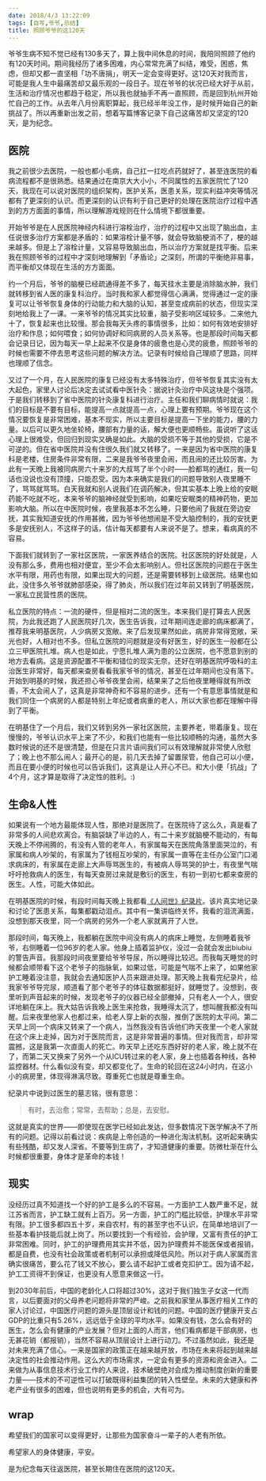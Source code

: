 ```yaml
---
date: 2018/4/3 13:22:09
tags: [自写,爷爷,总结]
title: 照顾爷爷的这120天
---
```


爷爷生病不知不觉已经有130多天了，算上我中间休息的时间，我陪同照顾了他约有120天时间。期间我经历了诸多困难，内心常常充满了纠结，难受，困惑，焦虑，但却又都一直坚相「功不唐捐」，明天一定会变得更好。这120天对我而言，可能是我人生中最痛苦却又最乐观的一段日子。现在爷爷的状况已经大好于从前，生活和治疗情况也都趋于稳定，所以我也就抽手不再一直照顾，而是回到杭州开始忙自己的工作。从去年八月份离职算起，我已经半年没工作，是时候开始自己的新挑战了。所以再重新出发之前，想着写篇博客记录下自己这痛苦却又坚定的120天，是为纪念。

<!--more-->

## 医院

我之前很少去医院，一般也都小毛病，自己扛一扛吃点药就好了，甚至连医院的看病流程都不是很熟悉。结果通过在南京大大小小，不同属性的五家医院忙了120天，我现在可以说对医院的组织架构，医护关系，医患关系，现实利益冲突等情况都有了更深刻的认识。而更深刻的认识有利于自己更好的处理在医院治疗过程中遇到的方方面面的事情，所以理解游戏规则在什么情境下都很重要。

开始爷爷是在人民医院神经内科进行溶栓治疗，治疗的过程中又出现了脑出血，主任说很多治疗方案都是矛盾的：如果溶栓计量不够，就会导致脑梗消不了，梗的越来越多。但是上了溶栓计量，又容易导致脑出血，所以治疗方案就是找平衡。后来我在照顾爷爷的过程中才深刻地理解到「矛盾论」之深刻，所谓的平衡绝非易事，而平衡却又体现在生活的方方面面。

约一个月后，爷爷的脑梗已经疏通得差不多了，每天挂水主要是消除脑水肿，我们就转移到省人医的康复科治疗。当时我和家人都觉得信心满满，觉得通过一定的康复可以让爷爷恢复身体的行动能力和大脑的认知，甚至变成病前的状态，但现实深刻地给我上了一课。一来爷爷的情况其实比较重，脑子受影响区域较多。二来他九十了，恢复起来也比较慢。那会我每天头疼的事情很多，比如：如何有效地安排好治疗和作息；如何喂食；如何协调好和同病房的人员关系等。也是那段时间每天都会记录日记，因为每天一早上起来不仅是身体的疲惫也是心灵的疲惫，照顾爷爷的时候也需要不停去思考这些问题的解决方法。记录有时候给自己理顺了思路，同样也理顺了信念。

又过了一个月，在人民医院的康复已经没有太多特殊治疗，但爷爷恢复其实没有太大起色，家里人讨论后决定去试试看中医针灸：据说针灸治疗中风这块是个强项。于是我们转移到了省中医院的针灸康复科进行治疗。主任和我们聊病情时就说：我们的目标是不要有目标，能提高一点就提高一点，心理上要有预期。爷爷现在这个情况要恢复是非常困难，基本不现实，所以主要目标是提高一下坐的能力，腰的力量。以后可以更久地坐轮椅，腰部有力量的话，解大便也更顺畅些。虽说听了这话心理上很难受，但回归到现实又确是如此。大脑的受损不等于其他的受损，它是不可逆的。但在省中医院并没有住很久我们就又转移了。一来是因为省中医院的康复科是老楼，住房条件非常有限，二来是我爷爷夜里会闹，而且闹的还比较厉害。为此有一天晚上我被同病房六十来岁的大叔骂了半个小时——脸都骂的通红，我一句话也没说也没有顶撞，只能忍受。因为本来确实是我们的问题导致别人夜里睡不了，骂骂就骂骂。白天我就和别人说我们在调药解决，但其实基本上晚上给的安眠药能不吃就不吃，本来爷爷的脑神经就受到影响，如果吃安眠类的精神药物，更加影响大脑。所以在中医院时候，夜里我基本不怎么睡，只要他闹了我就在旁边安抚，其实我知道安抚的作用甚微，因为爷爷他想闹是不受大脑控制的，我的安抚更多是安抚别人，不这样子的话，估计每天都要有人来说不是了。想来，看病真的不容易。

下面我们就转到了一家社区医院，一家医养结合的医院。社区医院的好处就是，人没有那么多，费用也相对便宜，至少不会太影响别人。但社区医院的问题在于医生水平有限，用药也有限，如果出现大的问题，还是需要转移到上级医院。结果也如此，没住多久爷爷就肺部感染，得了肺炎，所以我们在过年前又转到了明基医院，一家私立民营性质的医院。

私立医院的特点：一流的硬件，但是相对二流的医生。本来我们是打算去人民医院，为此我还跑了人民医院好几次，医生告诉我，过年期间连走廊的病床都满了，推荐我来明基医院，人少病房又宽敞。来了后发现果然如此，病房非常得宽敞，采光也好，人相对也不多。但私立医院的问题就是没有好医生，好的医生一般都在公立三甲医院扎堆。病人也是如此，宁愿扎堆人满为患的公立医院，也不愿意到别的地方去看病。这是资源配置不平衡和错位的现实无奈。还好在明基医院呼吸科的主治医生非常好，每天都来查房看看我家爷爷的情况，甚至在过年期间也没有落下。开始到明基的时候，我还担心爷爷夜里会闹，结果来了之后他夜里睡得就有所改善，不太会闹人了，这真是非常神奇和不容易的进步。还有一个有意思事情就是和我们同住一个病房的人都是特别上年纪或者病重的老人，所以大家也都在理解中得到了平衡。

在明基住了一个月后，我们又转到另外一家社区医院，主要养老，带着康复。现在慢慢的，爷爷认识水平上来了不少，和我们也能有一些比较顺畅的沟通，虽然大多数时候说的还不是很清楚，但是在只言片语间我们可以有效理解就非常使人欣慰了；晚上也不那么闹人；最开心的是，前几天去掉了留置尿管，他自己可以小便，而且在要小便的时候也可以告诉我们，这真是让人开心不已。和大小便「抗战」了4个月，这才算是取得了决定性的胜利。:)

## 生命&人性

如果说有一个地方最能体现人性，那绝对是医院了。在医院待了这么久，真是看了非常多的人间悲欢离合。有脑袋缺了半边的人，有二十来岁就脑梗不能动的，有每天晚上不停闹腾的，有没有人管的老年人，有家属每天在医院角落里面哭泣的，有家属和病人吵架的，有家属为了钱相互吵架的，有家属一直等在主任办公室门口渴求病床的，有家属在走廊上大声辱骂医生的，有被病人辱骂哭的护士，有夜里气喘吁吁抢救病人的医生，有每天查房过来就是敷衍的医生，有初一到初七都来查房的医生。人性，可能大体如此。

在明基医院的时候，有段时间每天晚上我都看[《人间世》纪录片](https://movie.douban.com/subject/26815163/)。该片真实地记录和讨论了医患关系，每集都戳动泪点。其中有一集讲临终关怀，我看的泪流满面，没想到那天夜里，同一个病房的另外一个老人家就离开了人世。

那段时间，每天晚上，我都躺在医院中间没有病人的病床上睡觉，左侧睡着我爷爷，右侧睡着一位96岁的老人家。他身上插着监护仪，没过一会就会发出biubiu的警告声音。我那段时间夜里要给爷爷导尿，所以睡得比较迟。而我每天睡觉的时候都会顺带看下这个老爷子的指脉氧，如果过低，可能是气喘不上来了，如果他家护工睡着没注意，我就会去通知医护人员来跟进处理。那天晚上我看完纪录片，给我家爷爷导完尿，顺道看了那个老爷子的体征数据都挺好，就睡觉了。没想到，夜里听到声音起来的时候，发现老爷子的仪器已经全部撤掉，只有老人一个人，很安详地躺在床上。我大姑告诉我晚上医生来抢救，我睡得太沉了，想叫醒我都没有叫醒。后来夜里他家人也都过来，给老人穿上新的衣服，推倒了医院的太平间。第二天早上同一个病床又转来了一个病人，当然我没有告诉他们昨天夜里一个老人家就在这个床上走掉，因为对于医院而言，这是非常普遍的事情。但对我而言，却非常震撼，这是我第一次直面人的死亡。昨天早上还吃东西好好的老人家，晚上就不在了，而第二天又换来了另外一个从ICU转过来的老人家，身上也插着各种线，各种监控器材。什么看似没有变，却又都变化了。生命的轮回在这24小时内，在这小小的病房里，体现得淋漓尽致。尊重死亡也就是尊重生命。

纪录片中说到过医生的墓志铭，很有意思：

> 有时，去治愈；常常，去帮助；总是，去安慰。

这就是真实的世界——即使现在医学已经如此发达，但多数情况下医学解决不了所有的问题。记得以前看过说：疾病是上帝创造的一种进化淘汰机制。这听起来确实有些残酷，却又发人深省。不要等到生病了，才知道健康的重要。防微杜渐在什么时候都很重要，身体才是革命的本钱！

## 现实

没经历过真不知道找一个好的护工是多么的不容易。一方面护工人数严重不足，就江苏省而言，护工缺工就有上百万。另一方面，护工的门槛比较低，护理水平非常有限。护工很多都四五十岁，来自农村，有的甚至字也不认识，在简单地培训了一些基本看护技能后就上岗了。所以要找到一个有经验，会护理，又富有责任的护工非常困难。同时，护工的护理费用其实并不低，因为护理费并不能医保或者报销，都是自费，也没有社会政策或者机制可以承担或降低风险。所以对于病人家属而言确实很痛苦，要么花了钱又不放心，要么请不起护工或者克扣护工。因为请不起，护工工资得不到保证，也更没有人愿意来做这一行。

到2030年前后，中国的老龄化人口将超过30%，这对于我们独生子女这一代而言，以后要面对的父母养老问题将非常的严峻。之前我和家里从事医疗相关工作的家人讨论过，中国医疗问题的源头是顶层设计和钱的问题。中国的医疗健康开支占GDP的比重只有5.26%，远远低于全球的平均水平。如果没有钱，怎么会有好的医生，怎么会有健康的产业发展？但对上面的人而言，他们看病都是干部病房，也无甚花销（都报销），当然不容易从顶层设计上进行动刀。不过虽然如此，我还是对未来充满了信心。一来是国家的政策正在越来越开放，市场在未来将起到越来越决定性的社会推动作用。这么大的市场需求，一定会有更多的资源和资金进入。二来做为从事信息技术行业工作的人来说，技术破壁绝对会成为推动制度创新的重要力量——技术的不可逆性可以打破既得利益集团的转入性壁垒。未来的大健康和养老产业有很多的困难，但也说明有更多的机会，大有可为。

## wrap

希望我们的国家可以变得更好，让那些为国家奋斗一辈子的人老有所依。

希望家人的身体健康，平安。

是为纪念每天往返医院，甚至长期住在医院的这120天。